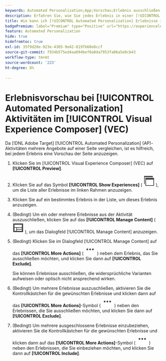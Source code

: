 ```yaml
---
keywords: Automated Personalization;App;Vorschau;Erlebnis ausschließen
description: Erfahren Sie, wie Sie jedes Erlebnis in einer [!UICONTROL Automated Personalization] (AP)-Aktivität mit dem [!UICONTROL Visual Experience Composer] (VEC) in der Vorschau anzeigen.
title: Wie kann ich [!UICONTROL Automated Personalization] Erlebnisse in VEC in der Vorschau anzeigen?
badgePremium: label="Premium" type="Positive" url="https://experienceleague.adobe.com/docs/target/using/introduction/intro.html?lang=en#premium newtab=true" tooltip="Hier finden Sie Informationen zum Lieferumfang von Target Premium."
feature: Automated Personalization
hide: true
hidefromtoc: true
exl-id: 35f9d20e-923e-4305-9e42-8197b68e8ccf
source-git-commit: f934b575ed4aa094bef0a8da7953fa06a5e0cb43
workflow-type: tm+mt
source-wordcount: '223'
ht-degree: 8%

---
```


# Erlebnisvorschau bei [!UICONTROL Automated Personalization] Aktivitäten im [!UICONTROL Visual Experience Composer] (VEC)

Da [!DNL Adobe Target] [!UICONTROL Automated Personalization] (AP)-Aktivitäten mehrere Angebote auf einer Seite vergleichen, ist es hilfreich, bei jedem Erlebnis eine Vorschau der Seite anzuzeigen.

1. Klicken Sie im [!UICONTROL Visual Experience Composer] (VEC) auf **[!UICONTROL Preview]**.

1. Klicken Sie auf das Symbol **[!UICONTROL Show Experiences]** ( ![Symbol Erlebnisse anzeigen](/help/main/assets/icons/WebPages.svg) ), um die Liste aller Erlebnisse im linken Rahmen anzuzeigen.

1. Klicken Sie auf ein bestimmtes Erlebnis in der Liste, um dieses Erlebnis anzuzeigen.

1. (Bedingt) Um ein oder mehrere Erlebnisse aus der Aktivität auszuschließen, klicken Sie auf das **[!UICONTROL Manage Content]** ( ![Symbol „Inhalt verwalten](/help/main/assets/icons/Experience.svg) ), um das Dialogfeld [!UICONTROL Manage Content] anzuzeigen.

1. (Bedingt) Klicken Sie im Dialogfeld [!UICONTROL Manage Content] auf das **[!UICONTROL More Actions]** ( ![Mehr Aktionen-Symbol](/help/main/assets/icons/MoreSmallList.svg) ) neben dem Erlebnis, das Sie ausschließen möchten, und klicken Sie dann auf **[!UICONTROL Exclude]**.

   Sie können Erlebnisse ausschließen, die widersprüchliche Varianten aufweisen oder optisch nicht ansprechend wirken.

1. (Bedingt) Um mehrere Erlebnisse auszuschließen, aktivieren Sie die Kontrollkästchen für die gewünschten Erlebnisse und klicken dann auf das **[!UICONTROL More Actions]**-Symbol ( ![Symbol Mehr Aktionen](/help/main/assets/icons/MoreSmallList.svg) ) neben den Erlebnissen, die Sie ausschließen möchten, und klicken Sie dann auf **[!UICONTROL Exclude]**.

1. (Bedingt) Um mehrere ausgeschlossene Erlebnisse einzubeziehen, aktivieren Sie die Kontrollkästchen für die gewünschten Erlebnisse und klicken dann auf das **[!UICONTROL More Actions]**-Symbol ( ![Symbol Mehr Aktionen](/help/main/assets/icons/MoreSmallList.svg) ) neben den Erlebnissen, die Sie einbeziehen möchten, und klicken Sie dann auf **[!UICONTROL Include]**.
